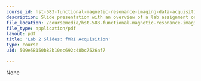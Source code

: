 ```yaml
---
course_id: hst-583-functional-magnetic-resonance-imaging-data-acquisition-and-analysis-fall-2008
description: Slide presentation with an overview of a lab assignment on fMRI acquisition.
file_location: /coursemedia/hst-583-functional-magnetic-resonance-imaging-data-acquisition-and-analysis-fall-2008/509e58150b82b10ec692c48bc7526af7_lab2_slides.pdf
file_type: application/pdf
layout: pdf
title: 'Lab 2 Slides: fMRI Acquisition'
type: course
uid: 509e58150b82b10ec692c48bc7526af7

---
```

None